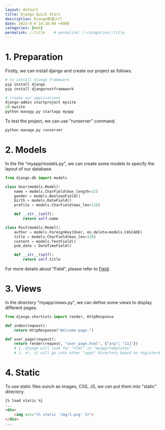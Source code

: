 ```yaml
---
layout: default
title: Django Quick Start
description: Django快速入门
date: 2022-9-9 14:38:00 +0900
categories: [Web]
permalink: /:title    # permalink: /:categories/:title
---
```


# 1. Preparation

Firstly, we can install django and create our project as follows. 
```sh
# to install django framework
pip install django
pip install djangorestframework

# create our applications
django-admin startproject mysite
cd mysite
python managy.py startapp myapp
```

To test the project, we can use "runserver" command.

```sh
python manage.py runserver
```

# 2. Models

In the file "myapp/models.py", we can create some models to specify the layout of our database.

```python
from django.db import models

class User(models.Model):
    name = models.CharField(max_length=32)
    gender = models.BooleanField()
    birth = models.DateField()
    profile = models.CharField(max_len=128)

    def __str__(self):
        return self.name

class Post(models.Model):
    author = models.ForeignKey(User, on_delete=models.CASCADE)
    title = models.CharField(max_len=128)
    content = models.TextField()
    pub_date = DateTimeField()

    def __str__(self):
        return self.title
```

For more details about "Field", please refer to [Field](https://docs.djangoproject.com/en/4.1/ref/models/fields/#model-field-types).

# 3. Views

In the directory "myapp/views.py", we can define some views to display different pages.

```python
from django.shortcuts import render, HttpResponse

def index(request):
    return HttpResponse("Welcome page.")

def user_page(request):
    return render(request, "user_page.html", {"arg": "111"})
    # 1. django will look for "html" in "myapp/templates"
    # 2. or, it will go into other "apps" directory based on registerd order.
```

# 4. Static

To use static files sunch as images, CSS, JS, we can put them into "static" directory.
```html
{% load static %}
...
<div>
    <img src="{% static 'img/1.png' %}">
</div>
...
```
